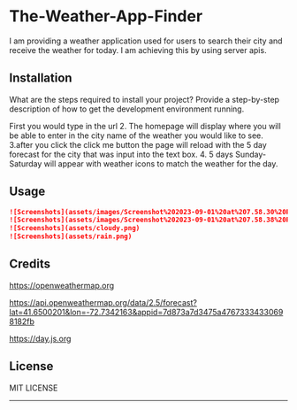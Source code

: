 # The-Weather-App-Finder
I am providing a weather application used for users to search their city and receive the weather for today. I am achieving this by using server apis.


## Installation


What are the steps required to install your project? Provide a step-by-step description of how to get the development environment running.

First you would type in the url
2. The homepage will display where you will be able to enter in the city name of the weather you would like to see.
3.after you click the click me button the page will reload with the 5 day forecast for the city that was input into the text box.
4. 5 days Sunday-Saturday will appear with weather icons to match the weather for the day. 



## Usage





   ```md
   ![Screenshots](assets/images/Screenshot%202023-09-01%20at%207.58.30%20PM.png)
   ![Screenshots](assets/images/Screenshot%202023-09-01%20at%207.58.38%20PM.png)
   ![Screenshots](assets/cloudy.png)
   ![Screenshots](assets/rain.png)
   ```


## Credits

https://openweathermap.org

https://api.openweathermap.org/data/2.5/forecast?lat=41.6500201&lon=-72.7342163&appid=7d873a7d3475a47673334330698182fb

https://day.js.org


## License


 MIT LICENSE

---

